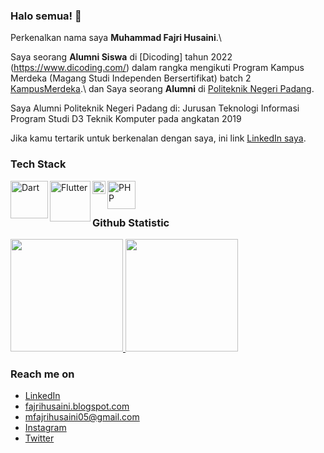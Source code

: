 ### Halo semua! 👋

Perkenalkan nama saya **Muhammad Fajri Husaini**.\

Saya seorang **Alumni Siswa** di [Dicoding] tahun 2022 (https://www.dicoding.com/)
dalam rangka mengikuti Program Kampus Merdeka (Magang Studi Independen Bersertifikat) batch 2
[KampusMerdeka](https://kampusmerdeka.kemdikbud.go.id/).\ dan
Saya seorang **Alumni** di [Politeknik Negeri Padang](https://www.pnp.ac.id/).

Saya Alumni Politeknik Negeri Padang di: 
Jurusan Teknologi Informasi
Program Studi D3 Teknik Komputer
pada angkatan 2019

Jika kamu tertarik untuk berkenalan dengan saya, ini link [LinkedIn saya](https://www.linkedin.com/in/m-fajri-husaini-716741215/).

### Tech Stack
  <a href="https://dart.dev/"><img align="left" alt="Dart" title="Dart" width="60px" src="https://upload.wikimedia.org/wikipedia/commons/f/fe/Dart_programming_language_logo.svg" /></a>
  <a href="https://flutter.dev/"><img align="left" alt="Flutter" title="Flutter" width="65px" src="https://upload.wikimedia.org/wikipedia/commons/1/17/Google-flutter-logo.png" /></a>
  <a href="https://www.javascript.com/"><img align="left" alt="JavaScript" title="JavaScript" width="21px" src="https://upload.wikimedia.org/wikipedia/commons/9/99/Unofficial_JavaScript_logo_2.svg" /></a>
  <a href="https://www.php.net/"><img align="left" alt="PHP" title="PHP" width="45px" src="https://upload.wikimedia.org/wikipedia/commons/2/27/PHP-logo.svg" /></a>
  <br>
  <br>

### Github Statistic
<p align="left">
<a href="https://github.com/mfajrihusaini02">
  <img height="180em" src="https://github-readme-stats-eight-theta.vercel.app/api?username=mfajrihusaini02&show_icons=true&theme=algolia&include_all_commits=true&count_private=true"/>
  <img height="180em" src="https://github-readme-stats-eight-theta.vercel.app/api/top-langs/?username=mfajrihusaini02&layout=compact&langs_count=8&theme=algolia"/>
</a>
</p>

### Reach me on
- <a href="https://www.linkedin.com/in/m-fajri-husaini-716741215/">LinkedIn</a>
- <a href="https://fajrihusaini.blogspot.com/">fajrihusaini.blogspot.com</a>
- mfajrihusaini05@gmail.com
- <a href="https://www.instagram.com/mfajrihusaini02/">Instagram</a>
- <a href="https://twitter.com/wiihhhhh">Twitter</a>
